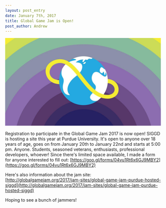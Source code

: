 ```yaml
---
layout: post_entry
date: January 7th, 2017
title: Global Game Jam is Open!
post_author: Andrew
---
```


![alt text](/img/global-game-jam.jpeg)

Registration to participate in the Global Game Jam 2017 is now open!  SIGGD is hosting a site this year at Purdue University.  It's open to anyone over 18 years of age, goes on from January 20th to January 22nd and starts at 5:00 pm.
Anyone.  Students, seasoned veterans, enthusiasts, professional developers, whoever!  Since there's limited space available, I made a form for anyone interested to fill out:
[https://goo.gl/forms/04vu1Rt6x6GJ9MBY2](https://goo.gl/forms/04vu1Rt6x6GJ9MBY2)

Here's also information about the jam site: [http://globalgamejam.org/2017/jam-sites/global-game-jam-purdue-hosted-siggd](http://globalgamejam.org/2017/jam-sites/global-game-jam-purdue-hosted-siggd)

Hoping to see a bunch of jammers!
